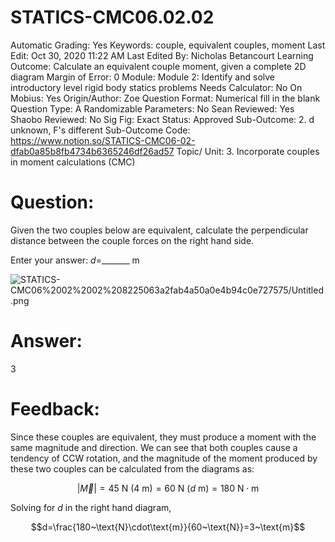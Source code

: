 # STATICS-CMC06.02.02

Automatic Grading: Yes
Keywords: couple, equivalent couples, moment
Last Edit: Oct 30, 2020 11:22 AM
Last Edited By: Nicholas Betancourt
Learning Outcome: Calculate an equivalent couple moment, given a complete 2D diagram
Margin of Error: 0
Module: Module 2: Identify and solve introductory level rigid body statics problems
Needs Calculator: No
On Mobius: Yes
Origin/Author: Zoe
Question Format: Numerical fill in the blank
Question Type: A
Randomizable Parameters: No
Sean Reviewed: Yes
Shaobo Reviewed: No
Sig Fig: Exact
Status: Approved
Sub-Outcome: 2. d unknown, F's different
Sub-Outcome Code: https://www.notion.so/STATICS-CMC06-02-dfab0a85b8fb4734b6365246df26ad57
Topic/ Unit: 3. Incorporate couples in moment calculations (CMC)

# Question:

Given the two couples below are equivalent, calculate the perpendicular distance between the couple forces on the right hand side. 

Enter your answer: $d=$_______  $\text{m}$

![STATICS-CMC06%2002%2002%208225063a2fab4a50a0e4b94c0e727575/Untitled.png](STATICS-CMC06%2002%2002%208225063a2fab4a50a0e4b94c0e727575/Untitled.png)

# Answer:

3

# Feedback:

Since these couples are equivalent, they must produce a moment with the same magnitude and direction.  We can see that both couples cause a tendency of CCW rotation, and the magnitude of the moment produced by these two couples can be calculated from the diagrams as: 

$$ |\overrightarrow{M}|=45~\text{N}~(4 ~\text{m})=60~\text{N}~(d ~\text{m})= 180~\text{N}\cdot\text{m}$$

Solving for $d$ in the right hand diagram, 

$$d=\frac{180~\text{N}\cdot\text{m}}{60~\text{N}}=3~\text{m}$$